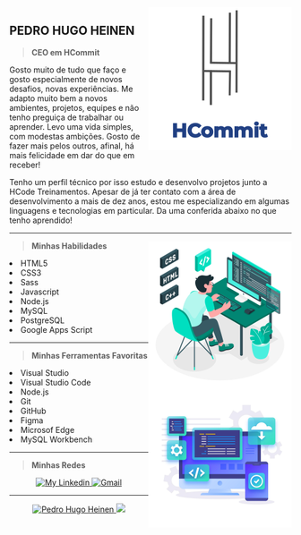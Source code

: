 <img src="https://github.com/PedroHugoHeinen/PedroHugoHeinen/blob/2306ed71b1c23231c9b3414d7f852bc51132ec23/HCommit%20-%20GitHub.png" min-width="256px" max-width="256px" width="256px" align="right" alt="HCommit">

## **PEDRO HUGO HEINEN** <br>

> <strong>CEO em HCommit</strong>

Gosto muito de tudo que faço e gosto especialmente de novos desafios, novas experiências. Me adapto muito bem a novos ambientes, projetos, equipes e não tenho preguiça de trabalhar ou aprender. Levo uma vida simples, com modestas ambições. Gosto de fazer mais pelos outros, afinal, há mais felicidade em dar do que em receber!<br>

Tenho um perfil técnico por isso estudo e desenvolvo projetos junto a HCode Treinamentos. Apesar de já ter contato com a área de desenvolvimento a mais de dez anos, estou me especializando em algumas linguagens e tecnologias em particular. Da uma conferida abaixo no que tenho aprendido!

----

<img src="https://github.com/PedroHugoHeinen/PedroHugoHeinen/blob/b95395d2ca31e55a872188992f4c74e185c658d8/Devs.jpg" min-width="256px" max-width="256px" width="256px" align="right" alt="Devs">

> <strong>Minhas Habilidades</strong><br>
  <li>HTML5</li>
  <li>CSS3</li>
  <li>Sass</li>
  <li>Javascript</li>
  <li>Node.js</li>
  <li>MySQL</li>
  <li>PostgreSQL</li>
  <li>Google Apps Script</li>
</p>

----

<img src="https://github.com/PedroHugoHeinen/PedroHugoHeinen/blob/537366063df641b68d82bd8bcfa701388210d151/DevTools.jpg" min-width="256px" max-width="256px" width="256px" align="right" alt="HCommit">

> <strong>Minhas Ferramentas Favoritas</strong>
  <li>Visual Studio</li>
  <li>Visual Studio Code</li>
  <li>Node.js</li>
  <li>Git</li>
  <li>GitHub</li>
  <li>Figma</li>
  <li>Microsof Edge</li>
  <li>MySQL Workbench</li>
</p>

----

> <strong>Minhas Redes</strong>
<p align="center">
    </a>
    <a href="https://www.linkedin.com/in/pedrohugoheinen/">
        <img alt="My Linkedin" src="https://img.shields.io/static/v1?style=for-the-badge&logo=linkedin&label=Linkedin&message=pedrohugoheinen&color=214083">
    </a>
    <a href="mailto:pedro.hugo.heinen@gmail.com">
        <img alt="Gmail" src="https://img.shields.io/static/v1?style=for-the-badge&logo=gmail&label=Gmail&message=pedro.hugo.heinen@gmail.com&color=214083">
    </a>
</p>

----

<p align="center">
  <a href="https://github.com/PedroHugoHeinen/">
    <img height="180em" alt="Pedro Hugo Heinen" src="https://github-readme-stats.vercel.app/api?username=PedroHugoHeinen&show_icons=true&bg_color=DEG,555555,214083&theme=react" style="max-width:100%;">
    <img height="180em" src="https://github-readme-stats.vercel.app/api/top-langs/?username=PedroHugoHeinen&layout=compact&theme=react&line_height=27&bg_color=DEG,555555,214083" style="max-width:100%;">
  </a>
</p>
